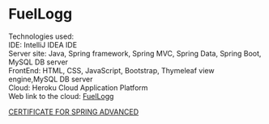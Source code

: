 # FuelLogg
Technologies used:
<br>
  IDE: IntelliJ IDEA IDE
  <br>
  Server site: Java, Spring framework, Spring MVC, Spring Data, Spring Boot, MySQL DB server
  <br>
  FrontEnd: HTML, CSS, JavaScript, Bootstrap,  Thymeleaf view engine,MySQL DB server
  <br>
  Cloud: Heroku Cloud Application Platform
<br>
Web link to the cloud: <a href="https://gentle-temple-45146.herokuapp.com">FuelLogg</a>

<a href="https://softuni.bg/certificates/details/120353/6edf04c4">CERTIFICATE FOR SPRING ADVANCED</a>
